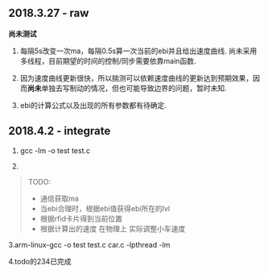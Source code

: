 ## 2018.3.27 - raw

**尚未测试**

1. 每隔5s改变一次ma，每隔0.5s算一次当前的ebi并且给出速度曲线. 尚未采用多线程，目前期望的时间的控制/同步需要依靠main函数.

2. 因为速度曲线更新很快，所以揣测可以依赖速度曲线的更新达到预期效果，因而**尚未**单独去写制动的情况，但也可能导致边界的问题，暂时未知.

3. ebi的计算公式以及出现的所有参数都有待确定.

## 2018.4.2 - integrate

1. gcc -lm -o test test.c

2.
> TODO:
>- 通信获取ma
>- 当ebi合理时，根据ebi值获得ebi所在的lvl
>- 根据rfid卡片得到当前位置
>- 根据计算出的速度 在物理上 实际调整小车速度

3.arm-linux-gcc -o test test.c car.c -lpthread -lm

4.todo的234已完成

